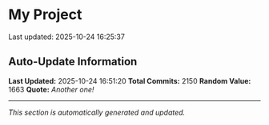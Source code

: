 # My Project


Last updated: 2025-10-24 16:25:37













































































































































































































































































































































































































































































































































































































































































































































































































































































































































































































































































































































































































































































































































































































































































































































































































































































































































































































































































































































































































































































































































































































































































































































































































































































































































































































































## Auto-Update Information

**Last Updated:** 2025-10-24 16:51:20
**Total Commits:** 2150
**Random Value:** 1663
**Quote:** _Another one!_

---
_This section is automatically generated and updated._